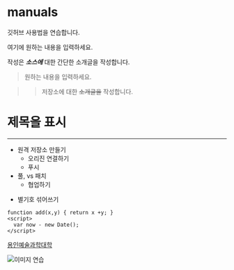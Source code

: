 # manuals
깃허브 사용법을 연습합니다.

여기에 원하는 내용을 입력하세요.

작성은 ***소스에*** 대한 간단한 소개글을 작성합니다.

>원하는 내용을 입력하세요.

>>저장소에 대한 ~~소개글을~~ 작성합니다.

# 제목을 표시

***

- 원격 저장소 만들기
  - 오리진 연결하기
  - 푸시
- 풀, vs 패치
  - 협업하기

* 별기호 섞어쓰기

```
function add(x,y) { return x +y; }
<script>
  var now - new Date();
</script>
```
[용인예술과학대학](http://www,ysc.ac.kr)

![이미지 연습](http://kyrieko.dothome.co.kr/images/first.jpg)
